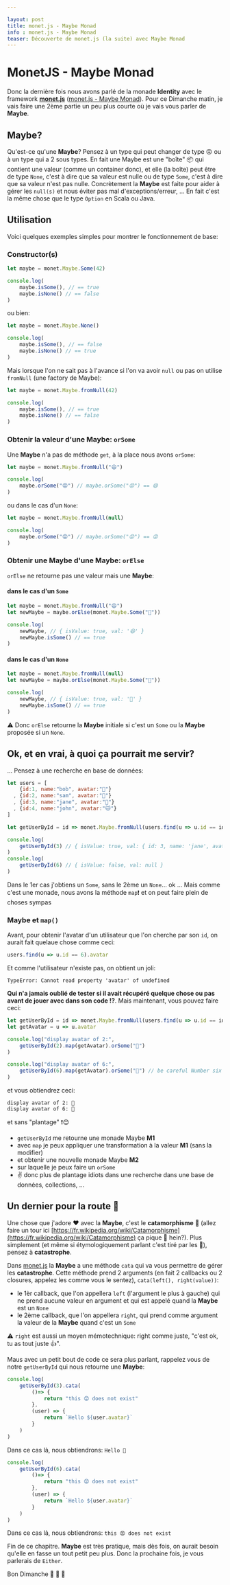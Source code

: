 ```yaml
---

layout: post
title: monet.js - Maybe Monad
info : monet.js - Maybe Monad
teaser: Découverte de monet.js (la suite) avec Maybe Monad
---
```


# MonetJS - Maybe Monad

Donc la dernière fois nous avons parlé de la monade **Identity** avec le framework **[monet.js](https://cwmyers.github.io/monet.js)** ([monet.js - Maybe Monad](http://k33g.github.io/2017/01/27/MONETJS-IDENTITY.html)). Pour ce Dimanche matin, je vais faire une 2ème partie un peu plus courte où je vais vous parler de **Maybe**.

## Maybe?

Qu'est-ce qu'une **Maybe**? Pensez à un type qui peut changer de type 😜 ou à un type qui a 2 sous types. En fait une Maybe est une "boîte" 📦 qui contient une valeur (comme un container donc), et elle (la boîte) peut être de type `None`, c'est à dire que sa valeur est nulle ou de type `Some`, c'est à dire que sa valeur n'est pas nulle. Concrètement la **Maybe** est faite pour aider à gérer les `null(s)` et nous éviter pas mal d'exceptions/erreur, ... En fait c'est la même chose que le type `Option` en Scala ou Java.

## Utilisation

Voici quelques exemples simples pour montrer le fonctionnement de base:

### Constructor(s)

```javascript
let maybe = monet.Maybe.Some(42)

console.log(
	maybe.isSome(), // == true
	maybe.isNone() // == false
)
```

ou bien:

```javascript
let maybe = monet.Maybe.None()

console.log(
	maybe.isSome(), // == false
	maybe.isNone() // == true
)
```

Mais lorsque l'on ne sait pas à l'avance si l'on va avoir `null` ou pas on utilise `fromNull` (une factory de Maybe):

```javascript
let maybe = monet.Maybe.fromNull(42)

console.log(
	maybe.isSome(), // == true
	maybe.isNone() // == false
)
```

### Obtenir la valeur d'une Maybe: `orSome`

Une **Maybe** n'a pas de méthode `get`, à la place nous avons `orSome`:

```javascript
let maybe = monet.Maybe.fromNull("😄")

console.log(
	maybe.orSome("😡") // maybe.orSome("😡") == 😄
)
```

ou dans le cas d'un `None`:

```javascript
let maybe = monet.Maybe.fromNull(null)

console.log(
	maybe.orSome("😡") // maybe.orSome("😡") == 😡
)
```

### Obtenir une Maybe d'une Maybe: `orElse`

`orElse` ne retourne pas une valeur mais une **Maybe**:

#### dans le cas d'un `Some`

```javascript
let maybe = monet.Maybe.fromNull("😄")
let newMaybe = maybe.orElse(monet.Maybe.Some("🤢"))

console.log(
	newMaybe, // { isValue: true, val: '😄' }
	newMaybe.isSome() // == true
)
```

#### dans le cas d'un `None`

```javascript
let maybe = monet.Maybe.fromNull(null)
let newMaybe = maybe.orElse(monet.Maybe.Some("🤢"))

console.log(
	newMaybe, // { isValue: true, val: '🤢' }
	newMaybe.isSome() // == true
)
```

⚠️ Donc `orElse` retourne la **Maybe** initiale si c'est un `Some` ou la **Maybe** proposée si un `None`.

## Ok, et en vrai, à quoi ça pourrait me servir?

... Pensez à une recherche en base de données:

```javascript
let users = [
    {id:1, name:"bob", avatar:"🐼"}
  , {id:2, name:"sam", avatar:"🐻"}
  , {id:3, name:"jane", avatar:"🐰"}
  , {id:4, name:"john", avatar:"🐱"}
]

let getUserById = id => monet.Maybe.fromNull(users.find(u => u.id == id))

console.log(
	getUserById(3) // { isValue: true, val: { id: 3, name: 'jane', avatar: '🐰' } }
)
console.log(
	getUserById(6) // { isValue: false, val: null }
)
```

Dans le 1er cas j'obtiens un `Some`, sans le 2ème un `None`... ok ... Mais comme c'est une monade, nous avons la méthode `map`❗️ et on peut faire plein de choses sympas

### Maybe et `map()`

Avant, pour obtenir l'avatar d'un utilisateur que l'on cherche par son `id`, on aurait fait quelaue chose comme ceci:

```javascript
users.find(u => u.id == 6).avatar
```

Et comme l'utilisateur n'existe pas, on obtient un joli:

```shell
TypeError: Cannot read property 'avatar' of undefined
```

**Qui n'a jamais oublié de tester si il avait récupéré quelque chose ou pas avant de jouer avec dans son code ⁉️**. Mais maintenant, vous pouvez faire ceci:

```javascript
let getUserById = id => monet.Maybe.fromNull(users.find(u => u.id == id))
let getAvatar = u => u.avatar

console.log("display avatar of 2:",
	getUserById(2).map(getAvatar).orSome("👻")
)

console.log("display avatar of 6:",
	getUserById(6).map(getAvatar).orSome("👻") // be careful Number six doesn't exist ... I'm not a number, I'm a free man!
)
```

et vous obtiendrez ceci:

```shell
display avatar of 2: 🐻
display avatar of 6: 👻
```

et sans "plantage" ❗️😊

- `getUserById` me retourne une monade Maybe **M1**
- avec `map` je peux appliquer une transformation à la valeur **M1** (sans la modifier)
- et obtenir une nouvelle monade Maybe **M2**
- sur laquelle je peux faire un `orSome`
- ✌️ donc plus de plantage idiots dans une recherche dans une base de données, collections, ...

## Un dernier pour la route 🍷

Une chose que j'adore ❤️ avec la **Maybe**, c'est le **catamorphisme** 🤦 (allez faire un tour ici [https://fr.wikipedia.org/wiki/Catamorphisme](https://fr.wikipedia.org/wiki/Catamorphisme) ça pique 🌵 hein?). Plus simplement (et même si étymologiquement parlant c'est tiré par les 💇), pensez à **catastrophe**.

Dans [monet.js]() la **Maybe** a une méthode `cata` qui va vous permettre de gérer les **catastrophe**. Cette méthode prend 2 arguments (en fait 2 callbacks ou 2 closures, appelez les comme vous le sentez), `cata(left(), right(value))`:

- le 1èr callback, que l'on appellera `left` (l'argument le plus à gauche) qui ne prend aucune valeur en argument et qui est appelé quand la **Maybe** est un `None`
- le 2ème callback, que l'on appellera `right`, qui prend comme argument la valeur de la **Maybe** quand c'est un `Some`

⚠️ `right` est aussi un moyen mémotechnique: right comme juste, "c'est ok, tu as tout juste 👍".

Maus avec un petit bout de code ce sera plus parlant, rappelez vous de notre `getUserById` qui nous retourne une **Maybe**:

```javascript
console.log(
	getUserById(3).cata(
		()=> {
			return "this 😡 does not exist"
		},
		(user) => {
			return `Hello ${user.avatar}`
		}
	)
)
```

Dans ce cas là, nous obtiendrons: `Hello 🐰`

```javascript
console.log(
	getUserById(6).cata(
		()=> {
			return "this 😡 does not exist"
		},
		(user) => {
			return `Hello ${user.avatar}`
		}
	)
)
```

Dans ce cas là, nous obtiendrons: `this 😡 does not exist`

Fin de ce chapitre. **Maybe** est très pratique, mais dès fois, on aurait besoin qu'elle en fasse un tout petit peu plus. Donc la prochaine fois, je vous parlerais de `Either`.

Bon Dimanche 🍗 🍰 🍷
